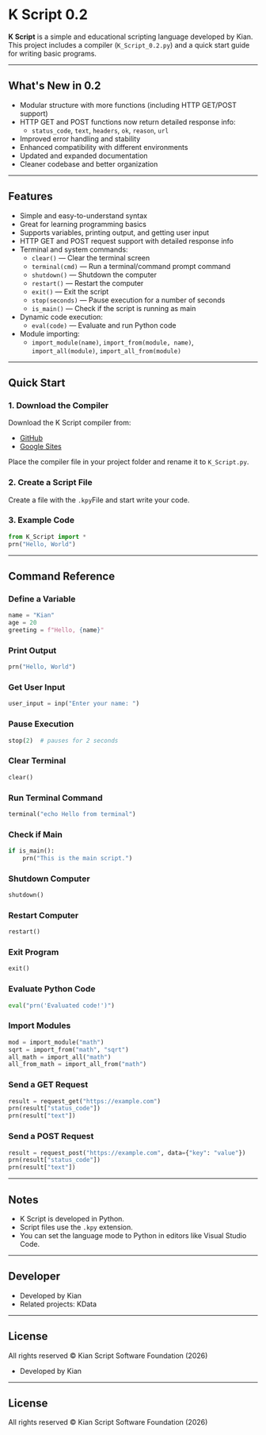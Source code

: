 # K Script 0.2

**K Script** is a simple and educational scripting language developed by Kian. This project includes a compiler (`K_Script_0.2.py`) and a quick start guide for writing basic programs.

---

## What's New in 0.2

- Modular structure with more functions (including HTTP GET/POST support)
- HTTP GET and POST functions now return detailed response info:
  - `status_code`, `text`, `headers`, `ok`, `reason`, `url`
- Improved error handling and stability
- Enhanced compatibility with different environments
- Updated and expanded documentation
- Cleaner codebase and better organization

---

## Features

- Simple and easy-to-understand syntax  
- Great for learning programming basics  
- Supports variables, printing output, and getting user input  
- HTTP GET and POST request support with detailed response info
- Terminal and system commands:
  - `clear()` — Clear the terminal screen
  - `terminal(cmd)` — Run a terminal/command prompt command
  - `shutdown()` — Shutdown the computer
  - `restart()` — Restart the computer
  - `exit()` — Exit the script
  - `stop(seconds)` — Pause execution for a number of seconds
  - `is_main()` — Check if the script is running as main
- Dynamic code execution:
  - `eval(code)` — Evaluate and run Python code
- Module importing:
  - `import_module(name)`, `import_from(module, name)`, `import_all(module)`, `import_all_from(module)`

---

## Quick Start

### 1. Download the Compiler

Download the K Script compiler from:

- [GitHub](https://github.com/Kiansharestani/K-Script-compiler)
- [Google Sites](https://sites.google.com/view/download-k-script-compiler)

Place the compiler file in your project folder and rename it to `K_Script.py`.

### 2. Create a Script File

Create a file with the `.kpy`File and start write your code.

### 3. Example Code

```python
from K_Script import *
prn("Hello, World")
```

---

## Command Reference

### Define a Variable

```python
name = "Kian"
age = 20
greeting = f"Hello, {name}"
```

### Print Output

```python
prn("Hello, World")
```

### Get User Input

```python
user_input = inp("Enter your name: ")
```

### Pause Execution

```python
stop(2)  # pauses for 2 seconds
```

### Clear Terminal

```python
clear()
```

### Run Terminal Command

```python
terminal("echo Hello from terminal")
```

### Check if Main

```python
if is_main():
    prn("This is the main script.")
```

### Shutdown Computer

```python
shutdown()
```

### Restart Computer

```python
restart()
```

### Exit Program

```python
exit()
```

### Evaluate Python Code

```python
eval("prn('Evaluated code!')")
```

### Import Modules

```python
mod = import_module("math")
sqrt = import_from("math", "sqrt")
all_math = import_all("math")
all_from_math = import_all_from("math")
```

### Send a GET Request

```python
result = request_get("https://example.com")
prn(result["status_code"])
prn(result["text"])
```

### Send a POST Request

```python
result = request_post("https://example.com", data={"key": "value"})
prn(result["status_code"])
prn(result["text"])
```

---

## Notes

- K Script is developed in Python.
- Script files use the `.kpy` extension.
- You can set the language mode to Python in editors like Visual Studio Code.

---

## Developer

- Developed by Kian
- Related projects: KData

---

## License

All rights reserved © Kian Script Software Foundation (2026)
- Developed by Kian

---

## License

All rights reserved © Kian Script Software Foundation (2026)
